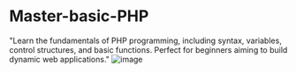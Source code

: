 # Master-basic-PHP
"Learn the fundamentals of PHP programming, including syntax, variables, control structures, and basic functions. Perfect for beginners aiming to build dynamic web applications."
![image](https://github.com/user-attachments/assets/44c17776-2515-4d10-838a-6b4eeddc48b3)
